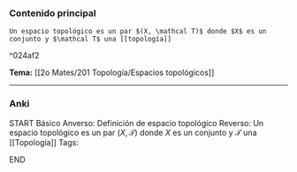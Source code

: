 ### Contenido principal

```ad-Formal
Un espacio topológico es un par $(X, \mathcal T)$ donde $X$ es un conjunto y $\mathcal T$ una [[topología]]
```

^024af2

**Tema:** [[2o Mates/201 Topología/Espacios topológicos]]

---
### Anki

START
Básico
Anverso: Definición de espacio topológico
Reverso: Un espacio topológico es un par $(X, \mathcal T)$ donde $X$ es un conjunto y $\mathcal T$ una [[Topología]]
Tags: 
<!--ID: 1727083427885-->
END